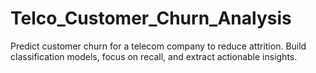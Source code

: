 # Telco_Customer_Churn_Analysis
Predict customer churn for a telecom company to reduce attrition. Build classification models, focus on recall, and extract actionable insights.
